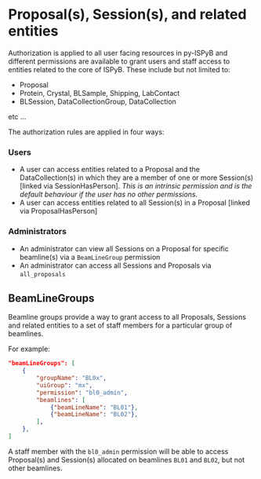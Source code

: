 # Proposal(s), Session(s), and related entities

Authorization is applied to all user facing resources in py-ISPyB and different permissions are available to grant users and staff access to entities related to the core of ISPyB. These include but not limited to:

- Proposal
- Protein, Crystal, BLSample, Shipping, LabContact
- BLSession, DataCollectionGroup, DataCollection

etc ...

The authorization rules are applied in four ways:

### Users

- A user can access entities related to a Proposal and the DataCollection(s) in which they are a member of one or more Session(s) [linked via SessionHasPerson]. _This is an intrinsic permission and is the default behaviour if the user has no other permissions._
- A user can access entities related to all Session(s) in a Proposal [linked via ProposalHasPerson]

### Administrators

- An administrator can view all Sessions on a Proposal for specific beamline(s) via a `BeamLineGroup` permission
- An administrator can access all Sessions and Proposals via `all_proposals`

## BeamLineGroups

Beamline groups provide a way to grant access to all Proposals, Sessions and related entities to a set of staff members for a particular group of beamlines.

For example:

```json
"beamLineGroups": [
    {
        "groupName": "BL0x",
        "uiGroup": "mx",
        "permission": "bl0_admin",
        "beamlines": [
            {"beamLineName": "BL01"},
            {"beamLineName": "BL02"},
        ],
    },
]
```

A staff member with the `bl0_admin` permission will be able to access Proposal(s) and Session(s) allocated on beamlines `BL01` and `BL02`, but not other beamlines.
